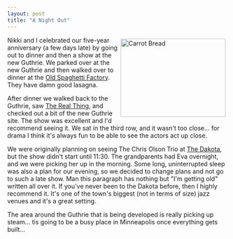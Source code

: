 ```yaml
---
layout: post
title: "A Night Out"
---
```


<p> <a target="_blank" href="http://www.flickr.com/photos/kindohm/213980760/" title="Photo Sharing"><img align="right" border="0" style="margin: 5px;" src="http://static.flickr.com/90/213980760_d329a4aba6_m.jpg" width="240" height="179" alt="Carrot Bread" /></a> Nikki and I celebrated our five-year anniversary (a few days late) by going out to dinner and then a show at the new Guthrie. We parked over at the new Guthrie and then walked over to dinner at the <a href="http://www.osf.com/" target="_blank">Old Spaghetti Factory</a>. They have damn good lasagna. </p>
<p>After dinner we walked back to the Guthrie, saw <a href="http://guthrietheater.org/PLAYSTICKETS/20062007Season/TheRealThing/tabid/56/Default.aspx" target="_blank">The Real Thing</a>, and checked out a bit of the new Guthrie site. The show was excellent and I'd recommend seeing it. We sat in the third row, and it wasn't too close... for drama I think it's always fun to be able to see the actors act up close.</p>
<p>We were originally planning on seeing The Chris Olson Trio at <a href="http://www.dakotacooks.com/" target="_blank">The Dakota</a>, but the show didn't start until 11:30. The grandparents had Eva overnight, and we were picking her up in the morning. Some long, uninterrupted sleep was also a plan for our evening, so we decided to change plans and not go to such a late show. Man this paragraph has nothing but "I'm getting old" written all over it. If you've never been to the Dakota before, then I highly recommend it. It's one of the town's biggest (not in terms of size) jazz venues and it's a great setting.</p>
<p>The area around the Guthrie that is being developed is really picking up steam... tis going to be a busy place in Minneapolis once everything gets built...</p>
 
